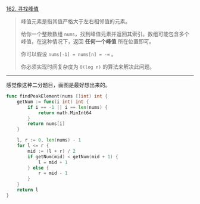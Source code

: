 [162. 寻找峰值](https://leetcode.cn/problems/find-peak-element/)

> 峰值元素是指其值严格大于左右相邻值的元素。
>
> 给你一个整数数组 `nums`，找到峰值元素并返回其索引。数组可能包含多个峰值，在这种情况下，返回 **任何一个峰值** 所在位置即可。
>
> 你可以假设 `nums[-1] = nums[n] = -∞` 。
>
> 你必须实现时间复杂度为 `O(log n)` 的算法来解决此问题。

---

感觉像这种二分题目，画图是最好想出来的。

```go
func findPeakElement(nums []int) int {
    getNum := func(i int) int {
        if i == -1 || i == len(nums) {
            return math.MinInt64
        }
        return nums[i]
    }

    l, r := 0, len(nums) - 1
    for l <= r {
        mid := (l + r) / 2
        if getNum(mid) < getNum(mid + 1) {
            l = mid + 1
        } else {
            r = mid - 1
        }
    }
    return l
}

```


